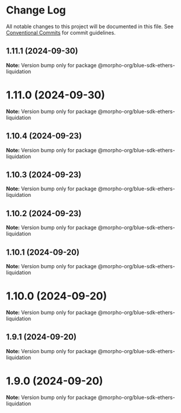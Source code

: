 # Change Log

All notable changes to this project will be documented in this file.
See [Conventional Commits](https://conventionalcommits.org) for commit guidelines.

## 1.11.1 (2024-09-30)

**Note:** Version bump only for package @morpho-org/blue-sdk-ethers-liquidation

# 1.11.0 (2024-09-30)

**Note:** Version bump only for package @morpho-org/blue-sdk-ethers-liquidation

## 1.10.4 (2024-09-23)

**Note:** Version bump only for package @morpho-org/blue-sdk-ethers-liquidation

## 1.10.3 (2024-09-23)

**Note:** Version bump only for package @morpho-org/blue-sdk-ethers-liquidation

## 1.10.2 (2024-09-23)

**Note:** Version bump only for package @morpho-org/blue-sdk-ethers-liquidation

## 1.10.1 (2024-09-20)

**Note:** Version bump only for package @morpho-org/blue-sdk-ethers-liquidation

# 1.10.0 (2024-09-20)

**Note:** Version bump only for package @morpho-org/blue-sdk-ethers-liquidation

## 1.9.1 (2024-09-20)

**Note:** Version bump only for package @morpho-org/blue-sdk-ethers-liquidation

# 1.9.0 (2024-09-20)

**Note:** Version bump only for package @morpho-org/blue-sdk-ethers-liquidation
